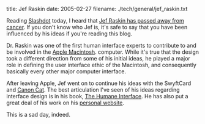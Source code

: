 title: Jef Raskin
date: 2005-02-27
filename: ./tech/general/jef_raskin.txt

Reading <a href="http://www.slashdot.org">Slashdot</a> today, I heard
that <a
href="http://apple.slashdot.org/apple/05/02/27/1835231.shtml?tid=3">
Jef Raskin has passed away from cancer</a>. If you don't know who Jef
is, it's safe to say that you have been influenced by his ideas if
you're reading this blog.

Dr. Raskin was one of the first human interface experts to contribute to
and be involved in the <a href="http://www.apple.com">Apple Macintosh</a>.
computer.  While it's true that the design took a different direction from
some of his initial ideas, he played a major role in defining the user interface
ethic of the Macintosh, and consequently basically every other major computer
interface.

After leaving Apple, Jef went on to continue his ideas with the
SwyftCard and <a
href="http://www.landsnail.com/apple/local/cat/canon.html">Canon
Cat</a>.  The best articulation I've seen of his ideas regarding
interface design is in his book, <a
href="http://www.amazon.com/exec/obidos/tg/detail/-/0201379376/qid=1109552328/sr=8-1/ref=pd_bbs_1/102-0098463-1793712?v=glance&s=books&n=507846">The
Humane Interface</a>. He has also put a great deal of his work on his
<a href="http://jef.raskincenter.org/home/index.html">personal
website</a>.

This is a sad day, indeed.
